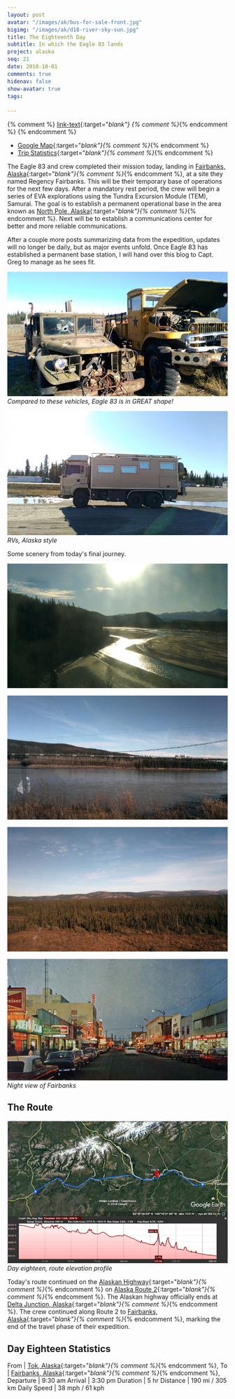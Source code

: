 ```yaml
---
layout: post
avatar: "/images/ak/bus-for-sale-front.jpg"
bigimg: "/images/ak/d18-river-sky-sun.jpg"
title: The Eighteenth Day
subtitle: In which the Eagle 83 lands
project: alaska
seq: 21
date: 2018-10-01
comments: true
hidenav: false
show-avatar: true
tags:

---
```


{% comment %}
[link-text](link-url){:target="_blank"}
{% comment %}_{% endcomment %}
{% endcomment %}


* [Google Map](https://drive.google.com/open?id=1QToP1iDFNB0dEk8pjlkAVyIr8ThzeEdh&usp=sharing){:target="_blank"}{% comment %}_{% endcomment %} 
* [Trip Statistics](https://docs.google.com/spreadsheets/d/10dU6wdnTdiuMCkSWJ2yGe1PNjGZWlgYcmZ_RCtjf--8/edit?usp=sharing){:target="_blank"}{% comment %}_{% endcomment %}

The Eagle 83 and crew completed their mission today, landing in
[Fairbanks, Alaska](https://en.wikipedia.org/wiki/Fairbanks,_Alaska){:target="_blank"}{% comment %}_{% endcomment %},
at a site they named Regency Fairbanks. This will be their temporary base of operations for the next few days.
After a mandatory rest period, the crew will begin a series of EVA explorations using the
Tundra Excursion Module (TEM), Samurai. The goal is to establish a permanent operational base
in the area known as
[North Pole, Alaska](https://en.wikipedia.org/wiki/North_Pole,_Alaska){:target="_blank"}{% comment %}_{% endcomment %}.
Next will be to establish a communications center for better and more reliable communications.

After a couple more posts summarizing data from the expedition, updates will no longer be daily, 
but as major events unfold. Once Eagle 83 has established a permanent base station, I will hand
over this blog to Capt. Greg to manage as he sees fit.

![d17-alaska-vehicles](/images/ak/d17-alaska-vehicles.jpg)
*Compared to these vehicles, Eagle 83 is in GREAT shape!*

![d17-rv-alaska-style](/images/ak/d17-rv-alaska-style.jpg)
*RVs, Alaska style*

Some scenery from today's final journey.

![d18-river-sun](/images/ak/d18-river-sun.jpg)

![d18-river-wire-sky](/images/ak/d18-river-wire-sky.jpg)

![d18-tree-skies](/images/ak/d18-tree-skies.jpg)

![d18-fairbanks-night-view](/images/ak/d18-fairbanks-night-view.jpg)
*Night view of Fairbanks*

## The Route

![d18-elevation](/images/ak/d18-elevation.png)
*Day eighteen, route elevation profile*

Today's route continued on the
[Alaskan Highway](https://en.wikipedia.org/wiki/Alaska_Highway){:target="_blank"}{% comment %}_{% endcomment %}
on 
[Alaska Route 2](https://en.wikipedia.org/wiki/Alaska_Route_2){:target="_blank"}{% comment %}_{% endcomment %}.
The Alaskan highway officially ends at 
[Delta Junction, Alaska](https://en.wikipedia.org/wiki/Delta_Junction,_Alaska){:target="_blank"}{% comment %}_{% endcomment %}.
The crew continued along Route 2 to 
[Fairbanks, Alaska](https://en.wikipedia.org/wiki/Fairbanks,_Alaska){:target="_blank"}{% comment %}_{% endcomment %},
marking the end of the travel phase of their expedition.

## Day Eighteen Statistics

From | [Tok, Alaska](https://en.wikipedia.org/wiki/Tok,_Alaska){:target="_blank"}{% comment %}_{% endcomment %},
To | [Fairbanks, Alaska](https://en.wikipedia.org/wiki/Fairbanks,_Alaska){:target="_blank"}{% comment %}_{% endcomment %},
Departure | 9:30 am 
Arrival | 3:30 pm 
Duration | 5 hr
Distance | 190 mi / 305 km
Daily Speed | 38 mph / 61 kph


